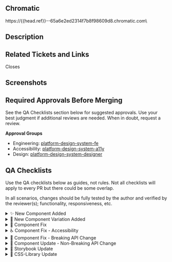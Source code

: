 <!-- 
ℹ️ PR title naming convention:
[component-name]: brief summary suitable for the release notes
-->

<!-- 
🏷️ PR Setup - Add a label
Label Guidelines:
    - Review the [version change examples](https://github.com/department-of-veterans-affairs/component-library?tab=readme-ov-file#how-to-choose-a-version-number) in the README.
    - Use `major`, `minor`, `patch` for changes to the `web-components` or `react-components` packages.
    - Use `css-library` if a file has been changed in the `css-library` package.
    - Use `ignore-for-release` if a file has not been changed in one of the following packages: 
        - `css-library`
        - `web-components`
        - `react-components`
        - `core`
-->

## Chromatic
<!-- DO NOT REMOVE - This `{{head.ref}}` is a placeholder for a CI job - it will be updated automatically -->
https://{{head.ref}}--65a6e2ed2314f7b8f98609d8.chromatic.com\

## Description

<!-- 
Describe the change and context.
Consider:
    - What is relevant to code reviewer(s)?
    - What context may be relevant to a future dev or you in 6 months about this PR?
    - Did the course of work lead to notable dead ends? If so, why didn't they pan out?
 -->

## Related Tickets and Links

<!-- 
Link to any related issues, PRs, Slack conversations, or anything else relevant to documenting the changes.
-->

Closes <ticket>

## Screenshots

<!-- 
If there are any visual changes, screenshots should be added here. 
-->

## Required Approvals Before Merging
See the QA Checklists section below for suggested approvals. Use your best judgment if additional reviews are needed. When in doubt, request a review.

**Approval Groups**
- Engineering: [platform-design-system-fe](https://github.com/orgs/department-of-veterans-affairs/teams/platform-design-system-fe)
- Accessibility: [platform-design-system-a11y](https://github.com/orgs/department-of-veterans-affairs/teams/platform-design-system-a11y)
- Design: [platform-design-system-designer](https://github.com/orgs/department-of-veterans-affairs/teams/platform-design-system-designers)

## QA Checklists

Use the QA checklists below as guides, not rules. Not all checklists will apply to every PR but there could be some overlap.

In all scenarios, changes should be fully tested by the author and verified by the reviewer(s); functionality, responsiveness, etc.

<details>
  <summary>✨ New Component Added</summary>

- [ ] The PR has the `minor` label
- [ ] The component matches the [Figma](https://www.figma.com/files/1499394822283304153/project/105082786?fuid=1192586511403544015) designs.
- [ ] All properties, custom events, and utility functions have e2e and/or unit tests
- [ ] A new Storybook page has been added for the component
- [ ] Tested in all [VA breakpoints](https://design.va.gov/foundation/breakpoints).
- [ ] Chromatic UI Tests have run and snapshot changes have been accepted by the design reviewer
- [ ] Tested in vets-website using [Verdaccio](https://github.com/department-of-veterans-affairs/component-library?tab=readme-ov-file#local-testing-in-vets-website-with-verdaccio)
- [ ] **Engineering** has approved the PR
- [ ] **Design** has approved the PR
- [ ] **Accessibility** has approved the PR
</details>

<details>
  <summary>🌱 New Component Variation Added</summary>

- [ ] The PR has the `minor` label
- [ ] The variation matches its [Figma](https://www.figma.com/files/1499394822283304153/project/105082786?fuid=1192586511403544015) design.
- [ ] Any new properties, custom events, or utility functions have e2e and/or unit tests
- [ ] A new story has been added to the component's existing Storybook page
- [ ] Any Chromatic UI snapshot changes have been accepted by a design reviewer
- [ ] Tested in vets-website using [Verdaccio](https://github.com/department-of-veterans-affairs/component-library?tab=readme-ov-file#local-testing-in-vets-website-with-verdaccio)
- [ ] **Engineering** has approved the PR
- [ ] **Design** has approved the PR
</details>

<details>
  <summary>🐞 Component Fix</summary>

- [ ] The PR has the `patch` label
- [ ] Any new properties, custom events, or utility functions have e2e and/or unit tests
- [ ] Any markup changes are evaluated for impact on vets-website.
    - Will any vets-website tests fail from the change?
- [ ] Any Chromatic UI snapshot changes have been reviewed and approved by a designer if necessary
- [ ] **Engineering** has approved the PR
</details>

<details>
  <summary>♿️ Component Fix - Accessibility</summary>

- [ ] The PR has the `patch` label
- [ ] Any new properties, custom events, or utility functions have e2e and/or unit tests
- [ ] Any Chromatic UI snapshot changes have been reviewed and approved by a designer if necessary
- [ ] **Engineering** has approved the PR
- [ ] **Accessibility** has approved the PR
</details>

<details>
  <summary>🚨 Component Fix - Breaking API Change</summary>

- [ ] The PR has the `major` label
- [ ] vets-website and content-build have been evaluated to determine the impact of the breaking change
- [ ] Any new properties, custom events, or utility functions have e2e and/or unit tests
- [ ] Any Chromatic UI snapshot changes have been reviewed and approved by a designer if necessary
- [ ] Tested in vets-website using [Verdaccio](https://github.com/department-of-veterans-affairs/component-library?tab=readme-ov-file#local-testing-in-vets-website-with-verdaccio)
- [ ] **Engineering** has approved the PR
</details>

<details>
  <summary>🔧 Component Update - Non-Breaking API Change</summary>

- [ ] The PR has the `minor` label
- [ ] Any new properties, custom events, or utility functions have e2e and/or unit tests
- [ ] Any Chromatic UI snapshot changes have been reviewed and approved by a designer if necessary
- [ ] **Engineering** has approved the PR
</details>

<details>
  <summary>📖 Storybook Update</summary>

- [ ] The PR has the `ignore-for-release` label
- [ ] Any Chromatic UI snapshot changes have been reviewed and approved by a designer if necessary
- [ ] **Engineering** has approved the PR
</details>

<details>
  <summary>🎨 CSS-Library Update</summary>

- [ ] The PR has the `css-library` label
- [ ] vets-website and content-build have been checked to determine the impact of any breaking changes
- [ ] **Engineering** has approved the PR
</details>
